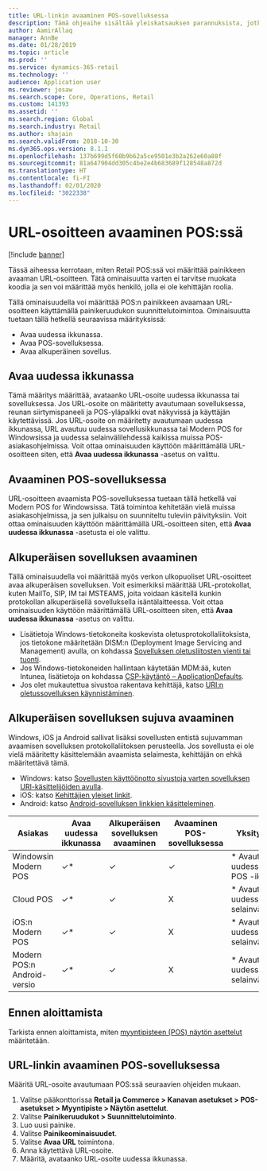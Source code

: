 ```yaml
---
title: URL-linkin avaaminen POS-sovelluksessa
description: Tämä ohjeaihe sisältää yleiskatsauksen parannuksista, jotka on tehty Dynamics 365 Commercein tuote- ja asiakashakuihin.
author: AamirAllaq
manager: AnnBe
ms.date: 01/28/2019
ms.topic: article
ms.prod: ''
ms.service: dynamics-365-retail
ms.technology: ''
audience: Application user
ms.reviewer: josaw
ms.search.scope: Core, Operations, Retail
ms.custom: 141393
ms.assetid: ''
ms.search.region: Global
ms.search.industry: Retail
ms.author: shajain
ms.search.validFrom: 2018-10-30
ms.dyn365.ops.version: 8.1.1
ms.openlocfilehash: 137b699d5f60b9b62a5ce9501e3b2a262e60a88f
ms.sourcegitcommit: 81a647904dd305c4be2e4b683689f128548a872d
ms.translationtype: HT
ms.contentlocale: fi-FI
ms.lasthandoff: 02/01/2020
ms.locfileid: "3022338"
---
```

# <a name="open-url-in-pos"></a>URL-osoitteen avaaminen POS:ssä

[!include [banner](includes/banner.md)]

Tässä aiheessa kerrotaan, miten Retail POS:ssä voi määrittää painikkeen avaaman URL-osoitteen. Tätä ominaisuutta varten ei tarvitse muokata koodia ja sen voi määrittää myös henkilö, jolla ei ole kehittäjän roolia. 

Tällä ominaisuudella voi määrittää POS:n painikkeen avaamaan URL-osoitteen käyttämällä painikeruudukon suunnittelutoimintoa. Ominaisuutta tuetaan tällä hetkellä seuraavissa määrityksissä:

- Avaa uudessa ikkunassa.
- Avaa POS-sovelluksessa.
- Avaa alkuperäinen sovellus.

## <a name="open-in-new-window"></a>Avaa uudessa ikkunassa

Tämä määritys määrittää, avataanko URL-osoite uudessa ikkunassa tai sovelluksessa. Jos URL-osoite on määritetty avautumaan sovelluksessa, reunan siirtymispaneeli ja POS-yläpalkki ovat näkyvissä ja käyttäjän käytettävissä. Jos URL-osoite on määritetty avautumaan uudessa ikkunassa, URL avautuu uudessa sovellusikkunassa tai Modern POS for Windowsissa ja uudessa selainvälilehdessä kaikissa muissa POS-asiakasohjelmissa. Voit ottaa ominaisuuden käyttöön määrittämällä URL-osoitteen siten, että **Avaa uudessa ikkunassa** -asetus on valittu.

## <a name="open-within-pos"></a>Avaaminen POS-sovelluksessa

URL-osoitteen avaamista POS-sovelluksessa tuetaan tällä hetkellä vai Modern POS for Windowsissa. Tätä toimintoa kehitetään vielä muissa asiakasohjelmissa, ja sen julkaisu on suunniteltu tuleviin päivityksiin. Voit ottaa ominaisuuden käyttöön määrittämällä URL-osoitteen siten, että **Avaa uudessa ikkunassa** -asetusta ei ole valittu.

## <a name="open-a-native-app"></a>Alkuperäisen sovelluksen avaaminen

Tällä ominaisuudella voi määrittää myös verkon ulkopuoliset URL-osoitteet avaa alkuperäisen sovelluksen. Voit esimerkiksi määrittää URL-protokollat, kuten MailTo, SIP, IM tai MSTEAMS, joita voidaan käsitellä kunkin protokollan alkuperäisellä sovelluksella isäntälaitteessa. Voit ottaa ominaisuuden käyttöön määrittämällä URL-osoitteen siten, että **Avaa uudessa ikkunassa** -asetus on valittu.

- Lisätietoja Windows-tietokoneita koskevista oletusprotokollaliitoksista, jos tietokone määritetään DISM:n (Deployment Image Servicing and Management) avulla, on kohdassa [Sovelluksen oletusliitosten vienti tai tuonti](https://docs.microsoft.com/windows-hardware/manufacture/desktop/export-or-import-default-application-associations).
- Jos Windows-tietokoneiden hallintaan käytetään MDM:ää, kuten Intunea, lisätietoja on kohdassa [CSP-käytäntö – ApplicationDefaults](https://docs.microsoft.com/windows/client-management/mdm/policy-csp-applicationdefaults).
- Jos olet mukautettua sivustoa rakentava kehittäjä, katso [URI:n oletussovelluksen käynnistäminen](https://docs.microsoft.com/windows/uwp/launch-resume/launch-default-app).

## <a name="open-a-native-app-seamlessly"></a>Alkuperäisen sovelluksen sujuva avaaminen

Windows, iOS ja Android sallivat lisäksi sovellusten entistä sujuvamman avaamisen sovelluksen protokollaliitoksen perusteella. Jos sovellusta ei ole vielä määritetty käsittelemään avaamista selaimesta, kehittäjän on ehkä määritettävä tämä.

- Windows: katso [Sovellusten käyttöönotto sivustoja varten sovelluksen URI-käsittelijöiden avulla](https://docs.microsoft.com/windows/uwp/launch-resume/web-to-app-linking).
- iOS: katso [Kehittäjien yleiset linkit](https://developer.apple.com/ios/universal-links/).
- Android: katso [Android-sovelluksen linkkien käsitteleminen](https://developer.android.com/training/app-links/).

| Asiakas                | Avaa uudessa ikkunassa | Alkuperäisen sovelluksen avaaminen | Avaaminen POS-sovelluksessa | Yksityiskohdat                           |
|-----------------------|--------------------|-----------------|-----------------|-----------------------------------|
| Windowsin Modern POS | ✓\*                | ✓               | ✓              | \* Avautuu uudessa Modern POS -ikkunassa |
| Cloud POS             | ✓\*                | ✓               | X              | \* Avautuu uudessa selainvälilehdessä        |
| iOS:n Modern POS     | ✓\*                | ✓               | X              | \* Avautuu uudessa selainvälilehdessä        |
| Modern POS:n Android-versio | ✓\*                | ✓               | X              | \* Avautuu uudessa selainvälilehdessä        |

## <a name="before-you-begin"></a>Ennen aloittamista

Tarkista ennen aloittamista, miten [myyntipisteen (POS) näytön asettelut](pos-screen-layouts.md) määritetään.

## <a name="open-url-in-pos"></a>URL-linkin avaaminen POS-sovelluksessa

Määritä URL-osoite avautumaan POS:ssä seuraavien ohjeiden mukaan.

1. Valitse pääkonttorissa **Retail ja Commerce \> Kanavan asetukset \> POS-asetukset \> Myyntipiste \> Näytön asettelut**.
2. Valitse **Painikeruudukot \> Suunnittelutoiminto**.
3. Luo uusi painike.
4. Valitse **Painikeominaisuudet**.
5. Valitse **Avaa URL** toimintona.
6. Anna käytettävä URL-osoite.
7. Määritä, avataanko URL-osoite uudessa ikkunassa.
